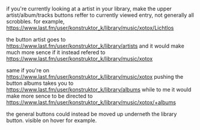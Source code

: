 if you're currently looking at a artist in your library,
make the upper artist/album/tracks buttons reffer to currently viewed entry, not generally all scrobbles.
for example, <https://www.last.fm/user/konstruktor_k/library/music/xotox/Lichtlos>

the button artist goes to <https://www.last.fm/user/konstruktor_k/library/artists> and it would make much more sence if it instead refered to <https://www.last.fm/user/konstruktor_k/library/music/xotox>

same if you're on <https://www.last.fm/user/konstruktor_k/library/music/xotox>
pushing the button albums takes you to <https://www.last.fm/user/konstruktor_k/library/albums> while to me it would make more
sence to be directed to <https://www.last.fm/user/konstruktor_k/library/music/xotox/+albums>

the general buttons could instead be moved up underneth the library button. visible on hover for example.
